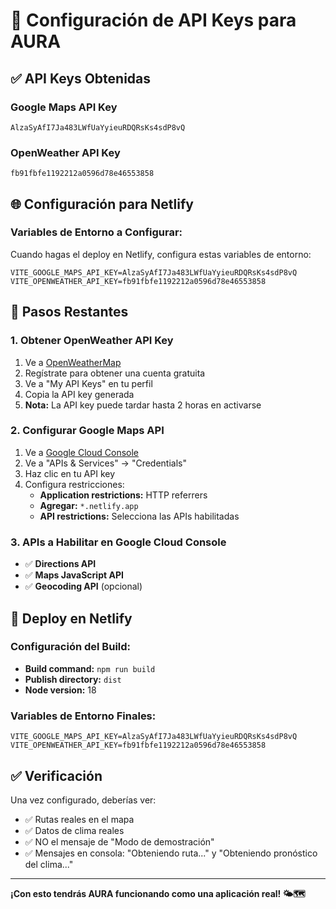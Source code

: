 # 🔑 Configuración de API Keys para AURA

## ✅ **API Keys Obtenidas**

### **Google Maps API Key**
```
AlzaSyAfI7Ja483LWfUaYyieuRDQRsKs4sdP8vQ
```

### **OpenWeather API Key**
```
fb91fbfe1192212a0596d78e46553858
```

## 🌐 **Configuración para Netlify**

### **Variables de Entorno a Configurar:**

Cuando hagas el deploy en Netlify, configura estas variables de entorno:

```
VITE_GOOGLE_MAPS_API_KEY=AlzaSyAfI7Ja483LWfUaYyieuRDQRsKs4sdP8vQ
VITE_OPENWEATHER_API_KEY=fb91fbfe1192212a0596d78e46553858
```

## 🔧 **Pasos Restantes**

### **1. Obtener OpenWeather API Key**
1. Ve a [OpenWeatherMap](https://openweathermap.org/api)
2. Regístrate para obtener una cuenta gratuita
3. Ve a "My API Keys" en tu perfil
4. Copia la API key generada
5. **Nota:** La API key puede tardar hasta 2 horas en activarse

### **2. Configurar Google Maps API**
1. Ve a [Google Cloud Console](https://console.cloud.google.com/)
2. Ve a "APIs & Services" → "Credentials"
3. Haz clic en tu API key
4. Configura restricciones:
   - **Application restrictions:** HTTP referrers
   - **Agregar:** `*.netlify.app`
   - **API restrictions:** Selecciona las APIs habilitadas

### **3. APIs a Habilitar en Google Cloud Console**
- ✅ **Directions API**
- ✅ **Maps JavaScript API**
- ✅ **Geocoding API** (opcional)

## 🚀 **Deploy en Netlify**

### **Configuración del Build:**
- **Build command:** `npm run build`
- **Publish directory:** `dist`
- **Node version:** 18

### **Variables de Entorno Finales:**
```
VITE_GOOGLE_MAPS_API_KEY=AlzaSyAfI7Ja483LWfUaYyieuRDQRsKs4sdP8vQ
VITE_OPENWEATHER_API_KEY=fb91fbfe1192212a0596d78e46553858
```

## ✅ **Verificación**

Una vez configurado, deberías ver:
- ✅ Rutas reales en el mapa
- ✅ Datos de clima reales
- ✅ NO el mensaje de "Modo de demostración"
- ✅ Mensajes en consola: "Obteniendo ruta..." y "Obteniendo pronóstico del clima..."

---

**¡Con esto tendrás AURA funcionando como una aplicación real! 🌤️🗺️**
